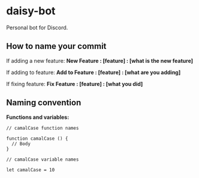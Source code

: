 # daisy-bot
Personal bot for Discord.

## How to name your commit

If adding a new feature: __New Feature : [feature] : [what is the new feature]__

If adding to feature: __Add to Feature : [feature] : [what are you adding]__

If fixing feature: __Fix Feature : [feature] : [what you did]__


## Naming convention

__Functions and variables:__

```
// camalCase function names

function camalCase () {
  // Body
}

// camalCase variable names

let camalCase = 10

```
